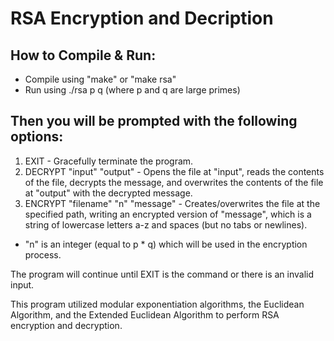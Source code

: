 # RSA Encryption and Decription

## How to Compile & Run:
- Compile using "make" or "make rsa"
- Run using ./rsa p q (where p and q are large primes)

## Then you will be prompted with the following options: 
  
1. EXIT - Gracefully terminate the program.
2. DECRYPT "input" "output" - Opens the file at "input", reads the contents of the file, decrypts the message, and overwrites the contents of the file at "output" with the decrypted message.
3. ENCRYPT "filename" "n" "message" - Creates/overwrites the file at the specified path, writing an encrypted version of "message", which is a string of lowercase letters a-z and spaces (but no tabs or newlines). 
- "n" is an integer (equal to p * q) which will be used in the encryption process. <br>

The program will continue until EXIT is the command or there is an invalid input. 

This program utilized modular exponentiation algorithms, the Euclidean Algorithm, and the Extended Euclidean Algorithm to perform RSA encryption and decryption. 
